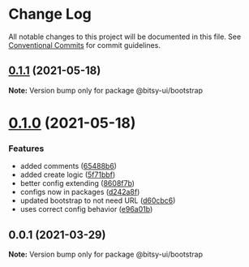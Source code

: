 # Change Log

All notable changes to this project will be documented in this file.
See [Conventional Commits](https://conventionalcommits.org) for commit guidelines.

## [0.1.1](https://github.com/bitsy-ui/bitsy-framework/compare/@bitsy-ui/bootstrap@0.1.0...@bitsy-ui/bootstrap@0.1.1) (2021-05-18)

**Note:** Version bump only for package @bitsy-ui/bootstrap





# [0.1.0](https://github.com/bitsy-ui/bitsy-framework/compare/@bitsy-ui/bootstrap@0.0.1...@bitsy-ui/bootstrap@0.1.0) (2021-05-18)


### Features

* added comments ([65488b6](https://github.com/bitsy-ui/bitsy-framework/commit/65488b6c21795fed25c6321c0a4de69e4e097288))
* added create logic ([5f71bbf](https://github.com/bitsy-ui/bitsy-framework/commit/5f71bbf13a76943ee7bdc09c22862a2a9c41e1da))
* better config extending ([8608f7b](https://github.com/bitsy-ui/bitsy-framework/commit/8608f7b7afc2b9b40ac46bc9c185c187c0effcb0))
* configs now in packages ([d242a8f](https://github.com/bitsy-ui/bitsy-framework/commit/d242a8f5413a5b4dc21c90bf812ce723f64ec493))
* updated bootstrap to not need URL ([d60cbc6](https://github.com/bitsy-ui/bitsy-framework/commit/d60cbc69c694b96457ff70b6a8c6e82b281ddd27))
* uses correct config behavior ([e96a01b](https://github.com/bitsy-ui/bitsy-framework/commit/e96a01b8ae03ebeaa27c53ab2ffb09cdbcaa3284))





## 0.0.1 (2021-03-29)

**Note:** Version bump only for package @bitsy-ui/bootstrap
